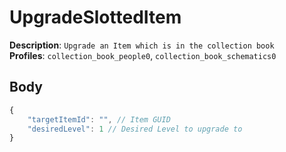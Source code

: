 # UpgradeSlottedItem

**Description**: `Upgrade an Item which is in the collection book` \
**Profiles**: `collection_book_people0`, `collection_book_schematics0`

## Body

```js
{
    "targetItemId": "", // Item GUID
    "desiredLevel": 1 // Desired Level to upgrade to
}
```
